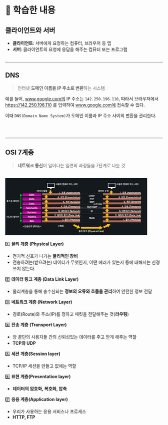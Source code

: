 # 🎯 학습한 내용

## 클라이언트와 서버

- **클라이언트**: 서버에게 요청하는 컴퓨터, 브라우저 등 앱
- **서버**: 클라이언트의 요청에 응답을 해주는 컴퓨터 또는 프로그램
  <br><br>

---

## DNS

> 인터넷 **도메인 이름을 IP 주소로 변환**하는 시스템

예를 들어, www.google.com의 IP 주소는 `142.250.196.110`, 따라서 브라우저에서 https://142.250.196.110 를 입력하여 www.google.com에 접속할 수 있다.

이때 `DNS(Domain Name System)`가 도메인 이름과 IP 주소 사이의 변환을 관리한다.

<br><br>

---

## OSI 7계층

> **네트워크 통신**이 일어나는 일련의 과정들을 7단계로 나눈 것

<br>

<img width="90%" src="../images/osi7.png" />

<br>

1️⃣ **물리 계층 (Physical Layer)**

- 전기적 신호가 나가는 **물리적인 장비**
- 전송하려는(받으려는) 데이터가 무엇인지, 어떤 에러가 있는지 등에 대해서는 신경쓰지 않는다.

2️⃣ **데이터 링크 계층 (Data Link Layer)**

- 물리계층을 통해 송수신되는 **정보의 오류와 흐름을 관리**하여 안전한 정보 전달

3️⃣ **네트워크 계층 (Network Layer)**

- 경로(Route)와 주소(IP)를 정하고 패킷을 전달해주는 것(**라우팅**)

4️⃣ **전송 계층 (Transport Layer)**

- 양 끝단의 사용자들 간의 신뢰성있는 데이터를 주고 받게 해주는 역할
- **TCP와 UDP**
  
5️⃣ **세션 계층(Session layer)**

- TCP/IP 세션을 만들고 없애는 역할

6️⃣ **표현 계층(Presentation layer)**

- **데이터의 암호화, 복호화, 압축**

7️⃣ **응용 계층(Application layer)**

- 우리가 사용하는 응용 서비스나 프로세스
-  **HTTP, FTP**
  
<br><br>
